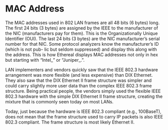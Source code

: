 # MAC Address

The MAC addresses used in 802 LAN frames are all 48 bits (6 bytes) long. The first 24 bits (3 bytes) are assigned by the IEEE to the manufacturer of the NIC (manufacturers pay for them). This is the Organizationally Unique Identifier (OUI). The last 24 bits (3 bytes) are the NIC manufacturer’s serial number for that NIC. Some protocol analyzers know the manufacturer’s ID (which is not pub- lic but seldom suppressed) and display this along with the address. This is how Ethereal displays MAC addresses not only in hex but starting with “Intel_” or “Juniper_.”.

LAN implementers and vendors quickly saw that the IEEE 802.3 hardware arrangement was more flexible (and less expensive) than DIX Ethernet. They also saw that the DIX Ethernet II frame structure was simpler and could carry slightly more user data than the complex IEEE 802.3 frame structure. Being practical people, the vendors simply used the flexible IEEE 802.3 hardware with the simple DIX Ethernet II frame structure, creating the mixture that is commonly seen today on most LANs.

Today, just because the hardware is IEEE 802.3 compliant (e.g., 100BaseT), does not mean that the frame structure used to carry IP packets is also IEEE 802.3 compliant. The frame structure is most likely Ethernet II.
